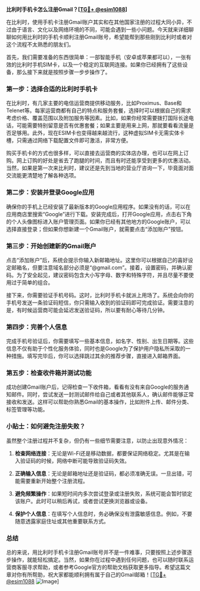 **比利时手机卡怎么注册Gmail？[[TG💪+ @esim1088](https://t.me/s/esim1088)]**

在比利时，使用手机卡注册Gmail账户其实和在其他国家注册的过程大同小异，不过由于语言、文化以及网络环境的不同，可能会遇到一些小问题。今天就来详细聊聊如何用比利时的手机卡顺利注册Gmail账号，希望能帮到那些刚到比利时或者对这个流程不太熟悉的朋友们。

首先，我们需要准备的东西很简单：一部智能手机（安卓或苹果都可以），一张有效的比利时手机SIM卡，以及一个稳定的互联网连接。如果你已经拥有了这些设备，那么接下来就是按照步骤一步步操作了。

### 第一步：选择合适的比利时手机卡

在比利时，有几家主要的电信运营商提供移动服务，比如Proximus、Base和Telenet等。每家运营商都有自己的特点和服务套餐，选择时可以根据自己的需求考虑价格、覆盖范围以及附加服务等因素。比如，如果你经常需要拨打国际长途电话，可能需要特别留意是否有优惠套餐；如果主要是用来上网，那就要看看流量是否足够用。此外，现在ESIM卡也变得越来越流行，这种虚拟SIM卡无需实体卡槽，只需通过网络下载配置文件即可激活，非常方便。

购买手机卡的方式也很多样，可以直接去运营商的实体店办理，也可以在网上订购。网上订购的好处是省去了跑腿的时间，而且有时还能享受到更多的优惠活动。当然，如果是第一次来比利时，建议还是先到当地的营业厅咨询一下，毕竟面对面交流能更清楚地了解各种选项。

### 第二步：安装并登录Google应用

确保你的手机上已经安装了最新版本的Google应用程序。如果没有的话，可以在应用商店里搜索“Google”进行下载。安装完成后，打开Google应用，点击右下角的个人头像图标进入账户管理页面。如果你已经有其他地方的Google账户，可以选择直接登录；但如果你想新建一个Gmail账户，就需要点击“添加账户”按钮。

### 第三步：开始创建新的Gmail账户

点击“添加账户”后，系统会提示你输入新邮箱地址。这里你可以根据自己的喜好设定邮箱名，但要注意域名部分必须是“@gmail.com”。接着，设置密码，并确认密码。为了安全起见，建议密码包含大小写字母、数字和特殊字符，并且尽量不要使用过于简单的组合。

接下来，你需要验证手机号码。这时，比利时手机卡就派上用场了。系统会向你的手机号发送一条验证码短信，你只需输入收到的验证码即可完成验证。需要注意的是，有时候运营商可能会延迟发送验证码，所以要有耐心等待几分钟。

### 第四步：完善个人信息

完成手机号验证后，你需要填写一些基本信息，如名字、性别、出生日期等。这些信息不仅有助于个性化服务体验，同时也是Google为了保护用户隐私所采取的一种措施。填写完毕后，你可以选择跳过其余的推荐步骤，直接进入邮箱界面。

### 第五步：检查收件箱并测试功能

成功创建Gmail账户后，记得检查一下收件箱，看看有没有来自Google的服务通知邮件。同时，尝试发送一封测试邮件给自己或者其他联系人，确认邮件能够正常接收和发送。这样可以帮助你熟悉Gmail的基本操作，比如附件上传、邮件分类、标签管理等功能。

### 小贴士：如何避免注册失败？

虽然整个注册过程并不复杂，但仍有一些细节需要注意，以防止出现意外情况：

1. **检查网络连接**：无论是Wi-Fi还是移动数据，都要保证网络稳定。尤其是在输入验证码的时候，网络中断可能导致验证码失效。
   
2. **正确输入信息**：无论是邮箱地址还是验证码，都必须准确无误。一旦出错，可能需要重新开始整个注册流程。

3. **避免频繁操作**：如果短时间内多次尝试登录或注册失败，系统可能会暂时锁定该账户。此时可以稍后再试，或者尝试更换浏览器或设备。

4. **保护个人信息**：在填写个人信息时，务必确保没有泄露敏感信息。例如，不要随意透露家庭住址或其他重要联系方式。

### 总结

总的来说，用比利时手机卡注册Gmail账号并不是一件难事，只要按照上述步骤逐步操作，就能轻松搞定。当然，如果你在过程中遇到任何问题，也可以随时联系运营商客服寻求帮助，或者参考Google官方的帮助文档获取更多指导。希望这篇文章对你有所帮助，祝大家都能顺利拥有属于自己的Gmail邮箱！[[TG💪+ @esim1088](https://t.me/s/esim1088) ![Image](https://i.postimg.cc/4NQfJmqS/Snipaste-2025-05-13-00-14-12.png)]